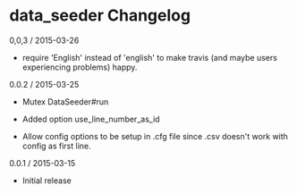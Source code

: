 data_seeder Changelog
=====================

0,0,3 / 2015-03-26

  - require 'English' instead of 'english' to make travis (and maybe users experiencing problems) happy.

0.0.2 / 2015-03-25

  - Mutex DataSeeder#run

  - Added option use_line_number_as_id

  - Allow config options to be setup in .cfg file since .csv doesn't work with config as first line.


0.0.1 / 2015-03-15

  - Initial release
